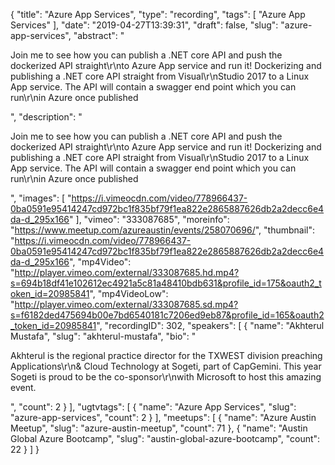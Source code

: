 {
  "title": "Azure App Services",
  "type": "recording",
  "tags": [
    "Azure App Services"
  ],
  "date": "2019-04-27T13:39:31",
  "draft": false,
  "slug": "azure-app-services",
  "abstract": "<p>Join me to see how you can publish a .NET core API and push the dockerized API straight\r\nto Azure App service and run it! Dockerizing and publishing a .NET core API straight from Visual\r\nStudio 2017 to a Linux App service. The API will contain a swagger end point which you can run\r\nin Azure once published</p>",
  "description": "<p>Join me to see how you can publish a .NET core API and push the dockerized API straight\r\nto Azure App service and run it! Dockerizing and publishing a .NET core API straight from Visual\r\nStudio 2017 to a Linux App service. The API will contain a swagger end point which you can run\r\nin Azure once published</p>",
  "images": [
    "https://i.vimeocdn.com/video/778966437-0ba0591e95414247cd972bc1f835bf79f1ea822e2865887626db2a2decc6e4da-d_295x166"
  ],
  "vimeo": "333087685",
  "moreinfo": "https://www.meetup.com/azureaustin/events/258070696/",
  "thumbnail": "https://i.vimeocdn.com/video/778966437-0ba0591e95414247cd972bc1f835bf79f1ea822e2865887626db2a2decc6e4da-d_295x166",
  "mp4Video": "http://player.vimeo.com/external/333087685.hd.mp4?s=694b18df41e102612ec4921a5c81a48410bdb631&profile_id=175&oauth2_token_id=20985841",
  "mp4VideoLow": "http://player.vimeo.com/external/333087685.sd.mp4?s=f6182ded475694b00e7bd6540181c7206ed9eb87&profile_id=165&oauth2_token_id=20985841",
  "recordingID": 302,
  "speakers": [
    {
      "name": "Akhterul Mustafa",
      "slug": "akhterul-mustafa",
      "bio": "<p>Akhterul is the regional practice director for the TXWEST division preaching Applications\r\n& Cloud Technology at Sogeti, part of CapGemini. This year Sogeti is proud to be the co-sponsor\r\nwith Microsoft to host this amazing event.</p>",
      "count": 2
    }
  ],
  "ugtvtags": [
    {
      "name": "Azure App Services",
      "slug": "azure-app-services",
      "count": 2
    }
  ],
  "meetups": [
    {
      "name": "Azure Austin Meetup",
      "slug": "azure-austin-meetup",
      "count": 71
    },
    {
      "name": "Austin Global Azure Bootcamp",
      "slug": "austin-global-azure-bootcamp",
      "count": 22
    }
  ]
}